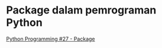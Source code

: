 # Package dalam pemrograman Python
[Python Programming #27 - Package](https://www.youtube.com/watch?v=H3MpB5wr-1M&list=PLy3VBpgdBFy6XpB2zTIMqdosN2g-lw0O_&index=27)
